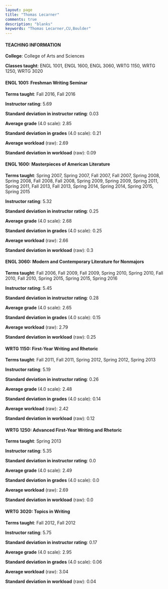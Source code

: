 ```yaml
---
layout: page
title: "Thomas Lecarner" 
comments: true
description: "blanks"
keywords: "Thomas Lecarner,CU,Boulder"
---
```

<head>
<script src="https://ajax.googleapis.com/ajax/libs/jquery/2.1.3/jquery.min.js"></script>
<script src="https://dl.dropboxusercontent.com/s/pc42nxpaw1ea4o9/highcharts.js?dl=0"></script>
<!-- <script src="../assets/js/highcharts.js"></script> -->
<style type="text/css">@font-face {
	font-family: "Bebas Neue";
	src: url(https://www.filehosting.org/file/details/544349/BebasNeue Regular.otf) format("opentype");
	}
	h1.Bebas { 
		font-family: "Bebas Neue", Verdana, Tahoma;
	}
</style>
</head>
	   
#### TEACHING INFORMATION

**College**: College of Arts and Sciences

**Classes taught**: ENGL 1001, ENGL 1600, ENGL 3060, WRTG 1150, WRTG 1250, WRTG 3020

#### ENGL 1001: Freshman Writing Seminar

**Terms taught**: Fall 2016, Fall 2016

**Instructor rating**: 5.69

**Standard deviation in instructor rating**: 0.03

**Average grade** (4.0 scale): 2.85

**Standard deviation in grades** (4.0 scale): 0.21

**Average workload** (raw): 2.69

**Standard deviation in workload** (raw): 0.09

#### ENGL 1600: Masterpieces of American Literature

**Terms taught**: Spring 2007, Spring 2007, Fall 2007, Fall 2007, Spring 2008, Spring 2008, Fall 2008, Fall 2008, Spring 2009, Spring 2009, Spring 2011, Spring 2011, Fall 2013, Fall 2013, Spring 2014, Spring 2014, Spring 2015, Spring 2015

**Instructor rating**: 5.32

**Standard deviation in instructor rating**: 0.25

**Average grade** (4.0 scale): 2.68

**Standard deviation in grades** (4.0 scale): 0.25

**Average workload** (raw): 2.66

**Standard deviation in workload** (raw): 0.3

#### ENGL 3060: Modern and Contemporary Literature for Nonmajors

**Terms taught**: Fall 2006, Fall 2009, Fall 2009, Spring 2010, Spring 2010, Fall 2010, Fall 2010, Spring 2015, Spring 2015, Spring 2016

**Instructor rating**: 5.45

**Standard deviation in instructor rating**: 0.28

**Average grade** (4.0 scale): 2.65

**Standard deviation in grades** (4.0 scale): 0.15

**Average workload** (raw): 2.79

**Standard deviation in workload** (raw): 0.25

#### WRTG 1150: First-Year Writing and Rhetoric

**Terms taught**: Fall 2011, Fall 2011, Spring 2012, Spring 2012, Spring 2013

**Instructor rating**: 5.19

**Standard deviation in instructor rating**: 0.26

**Average grade** (4.0 scale): 2.48

**Standard deviation in grades** (4.0 scale): 0.14

**Average workload** (raw): 2.42

**Standard deviation in workload** (raw): 0.12

#### WRTG 1250: Advanced First-Year Writing and Rhetoric

**Terms taught**: Spring 2013

**Instructor rating**: 5.35

**Standard deviation in instructor rating**: 0.0

**Average grade** (4.0 scale): 2.49

**Standard deviation in grades** (4.0 scale): 0.0

**Average workload** (raw): 2.69

**Standard deviation in workload** (raw): 0.0

#### WRTG 3020: Topics in Writing

**Terms taught**: Fall 2012, Fall 2012

**Instructor rating**: 5.75

**Standard deviation in instructor rating**: 0.17

**Average grade** (4.0 scale): 2.95

**Standard deviation in grades** (4.0 scale): 0.06

**Average workload** (raw): 3.04

**Standard deviation in workload** (raw): 0.04

